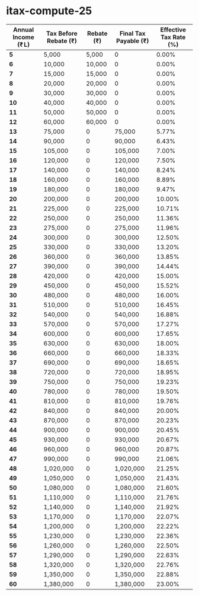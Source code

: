 # itax-compute-25

| Annual Income (₹ L) | Tax Before Rebate (₹) | Rebate (₹) | Final Tax Payable (₹) | Effective Tax Rate (%) |
|---------------------|----------------------|------------|-----------------------|----------------------|
| **5**              | 5,000                | 5,000      | 0                     | 0.00%                |
| **6**              | 10,000               | 10,000     | 0                     | 0.00%                |
| **7**              | 15,000               | 15,000     | 0                     | 0.00%                |
| **8**              | 20,000               | 20,000     | 0                     | 0.00%                |
| **9**              | 30,000               | 30,000     | 0                     | 0.00%                |
| **10**             | 40,000               | 40,000     | 0                     | 0.00%                |
| **11**             | 50,000               | 50,000     | 0                     | 0.00%                |
| **12**             | 60,000               | 60,000     | 0                     | 0.00%                |
| **13**             | 75,000               | 0          | 75,000                | 5.77%                |
| **14**             | 90,000               | 0          | 90,000                | 6.43%                |
| **15**             | 105,000              | 0          | 105,000               | 7.00%                |
| **16**             | 120,000              | 0          | 120,000               | 7.50%                |
| **17**             | 140,000              | 0          | 140,000               | 8.24%                |
| **18**             | 160,000              | 0          | 160,000               | 8.89%                |
| **19**             | 180,000              | 0          | 180,000               | 9.47%                |
| **20**             | 200,000              | 0          | 200,000               | 10.00%               |
| **21**             | 225,000              | 0          | 225,000               | 10.71%               |
| **22**             | 250,000              | 0          | 250,000               | 11.36%               |
| **23**             | 275,000              | 0          | 275,000               | 11.96%               |
| **24**             | 300,000              | 0          | 300,000               | 12.50%               |
| **25**             | 330,000              | 0          | 330,000               | 13.20%               |
| **26**             | 360,000              | 0          | 360,000               | 13.85%               |
| **27**             | 390,000              | 0          | 390,000               | 14.44%               |
| **28**             | 420,000              | 0          | 420,000               | 15.00%               |
| **29**             | 450,000              | 0          | 450,000               | 15.52%               |
| **30**             | 480,000              | 0          | 480,000               | 16.00%               |
| **31**             | 510,000              | 0          | 510,000               | 16.45%               |
| **32**             | 540,000              | 0          | 540,000               | 16.88%               |
| **33**             | 570,000              | 0          | 570,000               | 17.27%               |
| **34**             | 600,000              | 0          | 600,000               | 17.65%               |
| **35**             | 630,000              | 0          | 630,000               | 18.00%               |
| **36**             | 660,000              | 0          | 660,000               | 18.33%               |
| **37**             | 690,000              | 0          | 690,000               | 18.65%               |
| **38**             | 720,000              | 0          | 720,000               | 18.95%               |
| **39**             | 750,000              | 0          | 750,000               | 19.23%               |
| **40**             | 780,000              | 0          | 780,000               | 19.50%               |
| **41**             | 810,000              | 0          | 810,000               | 19.76%               |
| **42**             | 840,000              | 0          | 840,000               | 20.00%               |
| **43**             | 870,000              | 0          | 870,000               | 20.23%               |
| **44**             | 900,000              | 0          | 900,000               | 20.45%               |
| **45**             | 930,000              | 0          | 930,000               | 20.67%               |
| **46**             | 960,000              | 0          | 960,000               | 20.87%               |
| **47**             | 990,000              | 0          | 990,000               | 21.06%               |
| **48**             | 1,020,000            | 0          | 1,020,000             | 21.25%               |
| **49**             | 1,050,000            | 0          | 1,050,000             | 21.43%               |
| **50**             | 1,080,000            | 0          | 1,080,000             | 21.60%               |
| **51**             | 1,110,000            | 0          | 1,110,000             | 21.76%               |
| **52**             | 1,140,000            | 0          | 1,140,000             | 21.92%               |
| **53**             | 1,170,000            | 0          | 1,170,000             | 22.07%               |
| **54**             | 1,200,000            | 0          | 1,200,000             | 22.22%               |
| **55**             | 1,230,000            | 0          | 1,230,000             | 22.36%               |
| **56**             | 1,260,000            | 0          | 1,260,000             | 22.50%               |
| **57**             | 1,290,000            | 0          | 1,290,000             | 22.63%               |
| **58**             | 1,320,000            | 0          | 1,320,000             | 22.76%               |
| **59**             | 1,350,000            | 0          | 1,350,000             | 22.88%               |
| **60**             | 1,380,000            | 0          | 1,380,000             | 23.00%               |
